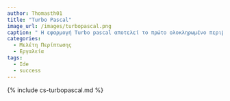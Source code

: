 ```yaml
---
author: Thomasth01
title: "Turbo Pascal"
image_url: /images/turbopascal.png
caption: " Η εφαρμογή Turbo pascal αποτελεί το πρώτο ολοκληρωμένο περιβάλλον ανάπτυξης στην ιστορία των υπολογιστών. Χρησιμοποιήθηκε από πολλούς χρήστες, και έβαλε για πρώτη φορά στον χάρτη την έννοια του IDE."
categories:
  - Μελέτη Περίπτωσης
  - Εργαλεία
tags:
  - Ide
  - success
---
```


{% include cs-turbopascal.md %}
